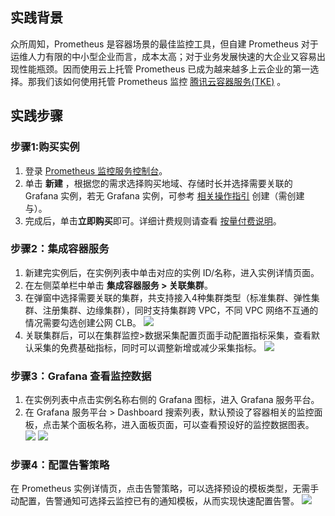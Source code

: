 


## 实践背景

众所周知，Prometheus 是容器场景的最佳监控工具，但自建 Prometheus 对于运维人力有限的中小型企业而言，成本太高；对于业务发展快速的大企业又容易出现性能瓶颈。因而使用云上托管 Prometheus 已成为越来越多上云企业的第一选择。那我们该如何使用托管 Prometheus 监控 [腾讯云容器服务(TKE)](https://cloud.tencent.com/document/product/457) 。

## 实践步骤

### 步骤1:购买实例

1. 登录 [Prometheus 监控服务控制台](https://console.cloud.tencent.com/monitor/prometheus)。
2. 单击 **新建** ，根据您的需求选择购买地域、存储时长并选择需要关联的 Grafana 实例，若无 Grafana 实例，可参考 [相关操作指引](https://cloud.tencent.com/document/product/1437/62194) 创建（需创建与）。
3. 完成后，单击**立即购买**即可。详细计费规则请查看 [按量付费说明](https://cloud.tencent.com/document/product/1416/65379)。


### 步骤2：集成容器服务

1. 新建完实例后，在实例列表中单击对应的实例 ID/名称，进入实例详情页面。
2. 在左侧菜单栏中单击 **集成容器服务 > 关联集群**。
3. 在弹窗中选择需要关联的集群，共支持接入4种集群类型（标准集群、弹性集群、注册集群、边缘集群），同时支持集群跨 VPC，不同 VPC 网络不互通的情况需要勾选创建公网 CLB。
   ![](https://qcloudimg.tencent-cloud.cn/raw/ef77c228a26f32481346cc8049a8c6ea.png)
4. 关联集群后，可以在集群监控>数据采集配置页面手动配置指标采集，查看默认采集的免费基础指标，同时可以调整新增或减少采集指标。
   ![](https://qcloudimg.tencent-cloud.cn/raw/993b56dad6dbc7d88863d6acc09a98f8.png)

### 步骤3：Grafana 查看监控数据

1. 在实例列表中点击实例名称右侧的 Grafana 图标，进入 Grafana 服务平台。
2. 在 Grafana 服务平台 > Dashboard 搜索列表，默认预设了容器相关的监控面板，点击某个面板名称，进入面板页面，可以查看预设好的监控数据图表。
   ![](https://qcloudimg.tencent-cloud.cn/raw/21edae4bf1ac0ee6445825cf16bc0b38.png)
   ![](https://qcloudimg.tencent-cloud.cn/raw/a9c341d8d46350728ee6b64ba47f1341.png)

### 步骤4：配置告警策略

在 Prometheus 实例详情页，点击告警策略，可以选择预设的模板类型，无需手动配置，告警通知可选择云监控已有的通知模板，从而实现快速配置告警。
![](https://qcloudimg.tencent-cloud.cn/raw/b0edea85e309e7ca319426be5192c664.png)

